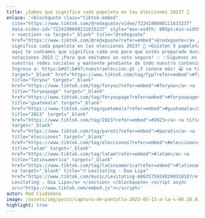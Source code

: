 ```yaml
---
title: ¿Sabes que significa cada papeleta en las elecciones 2023? 🤔
enlace: '<blockquote class="tiktok-embed"
  cite="https://www.tiktok.com/@redxguate/video/7224190040111615237"
  data-video-id="7224190040111615237" style="max-width: 605px;min-width: 325px;"
  > <section> <a target="_blank" title="@redxguate"
  href="https://www.tiktok.com/@redxguate?refer=embed">@redxguate</a> ¿Sabes que
  significa cada papeleta en las elecciones 2023? 🤔 ➡️Existen 5 papeletas  y
  aquí te contamos que significa cada una para que estés preparado durante las
  votaciones 2023 🥳 ¡Para que emitamos un voto seguro! ✅ ✨Síguenos en todas
  nuestras redes sociales y mantente pendiente de todo nuestro contenido. 👍🏻
  Ingresa a: https:&#47;&#47;nuestraeleccion.gt ¡Y conoce más! 😀 <a title="fyp"
  target="_blank" href="https://www.tiktok.com/tag/fyp?refer=embed">#fyp</a> <a
  title="foryou" target="_blank"
  href="https://www.tiktok.com/tag/foryou?refer=embed">#foryou</a> <a
  title="foryoupage" target="_blank"
  href="https://www.tiktok.com/tag/foryoupage?refer=embed">#foryoupage</a> <a
  title="guatemala" target="_blank"
  href="https://www.tiktok.com/tag/guatemala?refer=embed">#guatemala</a> <a
  title="2023" target="_blank"
  href="https://www.tiktok.com/tag/2023?refer=embed">#2023</a> <a title="parati"
  target="_blank"
  href="https://www.tiktok.com/tag/parati?refer=embed">#parati</a> <a
  title="elecciones" target="_blank"
  href="https://www.tiktok.com/tag/elecciones?refer=embed">#elecciones</a> <a
  title="latam" target="_blank"
  href="https://www.tiktok.com/tag/latam?refer=embed">#latam</a> <a
  title="latinoamerica" target="_blank"
  href="https://www.tiktok.com/tag/latinoamerica?refer=embed">#latinoamerica</a>
  <a target="_blank" title="♬ Levitating - Dua Lipa"
  href="https://www.tiktok.com/music/Levitating-6863575934839031810?refer=embed">♬
  Levitating - Dua Lipa</a> </section> </blockquote> <script async
  src="https://www.tiktok.com/embed.js"></script>'
autor: Red Ciudadana
image: /assets/img/posts/captura-de-pantalla-2023-05-13-a-la-s-08.16.01.png
highlight: true
---
```

